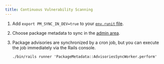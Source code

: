 ```yaml
---
title: Continuous Vulnerability Scanning
---
```


1. Add `export PM_SYNC_IN_DEV=true` to your [`env.runit` file](../runit.md#modify-service-configuration).
1. Choose package metadata to sync in the [admin area](https://docs.gitlab.com/ee/administration/settings/security_and_compliance.html#choose-package-registry-metadata-to-sync).
1. Package advisories are synchronized by a cron job, but you can execute the job immediately via the Rails console.

   ```shell
   ./bin/rails runner 'PackageMetadata::AdvisoriesSyncWorker.perform'
   ```
